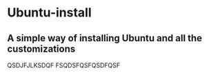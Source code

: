 # Ubuntu-install
A simple way of installing Ubuntu and all the customizations
-
QSDJFJLKSDQF
FSQDSFQSFQSDFQSF
